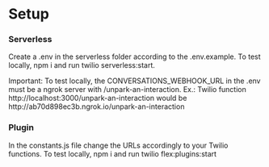 # Setup

### Serverless

Create a .env in the serverless folder according to the .env.example. To test locally, npm i and run twilio serverless:start.

Important: To test locally, the CONVERSATIONS_WEBHOOK_URL in the .env must be a ngrok server with /unpark-an-interaction. Ex.: Twilio function <span>htt</span>p://localhost:3000/unpark-an-interaction would be <span>htt</span>p://ab70d898ec3b.ngrok.io/unpark-an-interaction

### Plugin

In the constants.js file change the URLs accordingly to your Twilio functions. To test locally, npm i and run twilio flex:plugins:start
